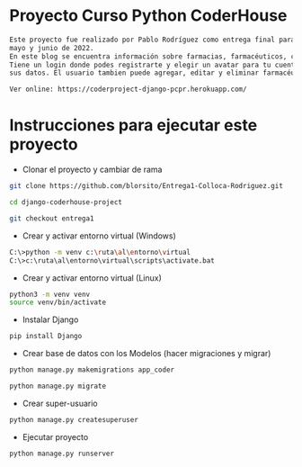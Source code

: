 
# Proyecto Curso Python CoderHouse
```bash
Este proyecto fue realizado por Pablo Rodríguez como entrega final para el curso dictado durante marzo, abril,
mayo y junio de 2022.
En este blog se encuentra información sobre farmacias, farmacéuticos, clientes y obras sociales de la provincia de Buenos Aires.
Tiene un login donde podes registrarte y elegir un avatar para tu cuenta. Se puede agregar, editar y eliminar farmacias con todos
sus datos. El usuario tambien puede agregar, editar y eliminar farmacéuticos. 

Ver online: https://coderproject-django-pcpr.herokuapp.com/

```

# Instrucciones para ejecutar este proyecto

- Clonar el proyecto y cambiar de rama
```bash
git clone https://github.com/blorsito/Entrega1-Colloca-Rodriguez.git

cd django-coderhouse-project

git checkout entrega1

```

- Crear y activar entorno virtual (Windows)
```bash
C:\>python -m venv c:\ruta\al\entorno\virtual
C:\>c:\ruta\al\entorno\virtual\scripts\activate.bat
```

- Crear y activar entorno virtual (Linux)
```bash
python3 -m venv venv
source venv/bin/activate
```
- Instalar Django
```bash
pip install Django
```

- Crear base de datos con los Modelos (hacer migraciones y migrar)
```bash
python manage.py makemigrations app_coder

python manage.py migrate
```

- Crear super-usuario
```bash
python manage.py createsuperuser
```

- Ejecutar proyecto
```bash
python manage.py runserver
```
